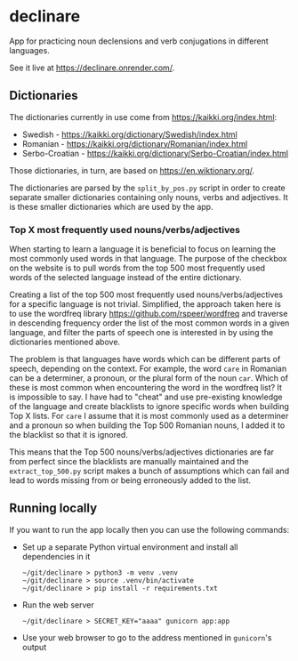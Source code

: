 # declinare
App for practicing noun declensions and verb conjugations in different languages.

See it live at <https://declinare.onrender.com/>.

## Dictionaries
The dictionaries currently in use come from <https://kaikki.org/index.html>:
* Swedish - <https://kaikki.org/dictionary/Swedish/index.html>
* Romanian - <https://kaikki.org/dictionary/Romanian/index.html>
* Serbo-Croatian - <https://kaikki.org/dictionary/Serbo-Croatian/index.html>

Those dictionaries, in turn, are based on <https://en.wiktionary.org/>.

The dictionaries are parsed by the `split_by_pos.py` script in order to
create separate smaller dictionaries containing only nouns, verbs and
adjectives. It is these smaller dictionaries which are used by the app.

### Top X most frequently used nouns/verbs/adjectives

When starting to learn a language it is beneficial to focus on learning the most
commonly used words in that language. The purpose of the checkbox on the website
is to pull words from the top 500 most frequently used words of the selected
language instead of the entire dictionary.

Creating a list of the top 500 most frequently used nouns/verbs/adjectives for a
specific language is not trivial. Simplified, the approach taken here is to use
the wordfreq library <https://github.com/rspeer/wordfreq> and traverse in
descending frequency order the list of the most common words in a given language,
and filter the parts of speech one is interested in by using the dictionaries
mentioned above.

The problem is that languages have words which can be different parts of speech,
depending on the context. For example, the word `care` in Romanian can be a
determiner, a pronoun, or the plural form of the noun `car`. Which of these is
most common when encountering the word in the wordfreq list? It is impossible to
say. I have had to "cheat" and use pre-existing knowledge of the language and
create blacklists to ignore specific words when building Top X lists. For `care`
I assume that it is most commonly used as a determiner and a pronoun so when
building the Top 500 Romanian nouns, I added it to the blacklist so that it is
ignored.

This means that the Top 500 nouns/verbs/adjectives dictionaries are far from
perfect since the blacklists are manually maintained and the `extract_top_500.py`
script makes a bunch of assumptions which can fail and lead to words missing
from or being erroneously added to the list.

## Running locally
If you want to run the app locally then you can use the following commands:
* Set up a separate Python virtual environment and install all dependencies in it
  ```
  ~/git/declinare > python3 -m venv .venv
  ~/git/declinare > source .venv/bin/activate
  ~/git/declinare > pip install -r requirements.txt
  ```
* Run the web server
  ```
  ~/git/declinare > SECRET_KEY="aaaa" gunicorn app:app
  ```
* Use your web browser to go to the address mentioned in `gunicorn`'s output
